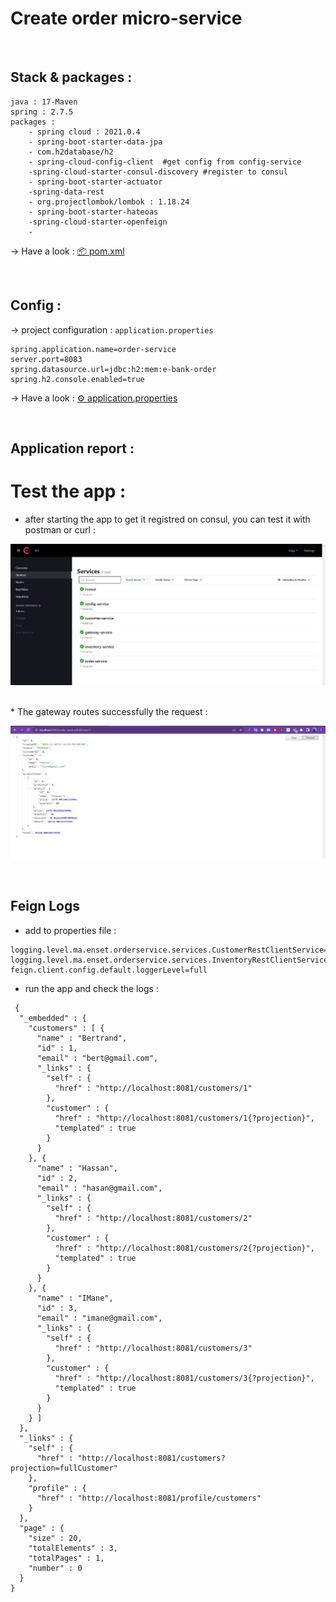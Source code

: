 # Create order micro-service
<br>

## Stack & packages :
```
java : 17-Maven
spring : 2.7.5
packages : 
    - spring cloud : 2021.0.4
    - spring-boot-starter-data-jpa
    - com.h2database/h2
    - spring-cloud-config-client  #get config from config-service
    -spring-cloud-starter-consul-discovery #register to consul
    - spring-boot-starter-actuator   
    -spring-data-rest
    - org.projectlombok/lombok : 1.18.24
    - spring-boot-starter-hateoas
    -spring-cloud-starter-openfeign
    -
```
-> Have a look : [📦 pom.xml ](./pom.xml)

<br>

## Config :
-> project configuration : `application.properties`
```
spring.application.name=order-service
server.port=8083
spring.datasource.url=jdbc:h2:mem:e-bank-order
spring.h2.console.enabled=true
```
-> Have a look : [⚙ application.properties ](./src/main/resources/application.properties)

<br>

## Application report :



# Test the app :

* after starting the app to get it registred on consul, you can test it with postman or curl :

<p align="center">
    <img src="./imgs/1.png">
</p>
<br>
* The gateway routes successfully the request :

<p align="center">
    <img src="./imgs/2.png">
</p>

<br>



## Feign Logs

* add to properties file :
```
logging.level.ma.enset.orderservice.services.CustomerRestClientService=debug
logging.level.ma.enset.orderservice.services.InventoryRestClientService=debug
feign.client.config.default.loggerLevel=full
```
* run the app and check the logs :
```
 {
  "_embedded" : {
    "customers" : [ {
      "name" : "Bertrand",
      "id" : 1,
      "email" : "bert@gmail.com",
      "_links" : {
        "self" : {
          "href" : "http://localhost:8081/customers/1"
        },
        "customer" : {
          "href" : "http://localhost:8081/customers/1{?projection}",
          "templated" : true
        }
      }
    }, {
      "name" : "Hassan",
      "id" : 2,
      "email" : "hasan@gmail.com",
      "_links" : {
        "self" : {
          "href" : "http://localhost:8081/customers/2"
        },
        "customer" : {
          "href" : "http://localhost:8081/customers/2{?projection}",
          "templated" : true
        }
      }
    }, {
      "name" : "IMane",
      "id" : 3,
      "email" : "imane@gmail.com",
      "_links" : {
        "self" : {
          "href" : "http://localhost:8081/customers/3"
        },
        "customer" : {
          "href" : "http://localhost:8081/customers/3{?projection}",
          "templated" : true
        }
      }
    } ]
  },
  "_links" : {
    "self" : {
      "href" : "http://localhost:8081/customers?projection=fullCustomer"
    },
    "profile" : {
      "href" : "http://localhost:8081/profile/customers"
    }
  },
  "page" : {
    "size" : 20,
    "totalElements" : 3,
    "totalPages" : 1,
    "number" : 0
  }
}
```

